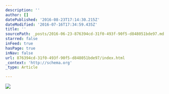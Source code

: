 ```yaml
---
description: ''
author: []
datePublished: '2016-08-23T17:14:30.215Z'
dateModified: '2016-07-16T17:34:59.435Z'
title: ''
sourcePath: _posts/2016-06-23-876394cd-31f0-493f-90f5-d848051bde97.md
starred: false
inFeed: true
hasPage: true
inNav: false
url: 876394cd-31f0-493f-90f5-d848051bde97/index.html
_context: 'http://schema.org'
_type: Article

---
```

![](https://the-grid-user-content.s3-us-west-2.amazonaws.com/fdf6c40e-6d08-44df-a6f5-8caf8b130b2f.jpg)